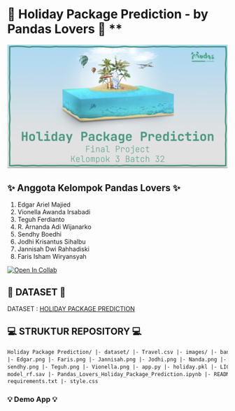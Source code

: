 # 🐼 Holiday Package Prediction - by Pandas Lovers 🐼 \*\*

<img src="images/banner.png" >

## **✨ Anggota Kelompok Pandas Lovers ✨**

1. Edgar Ariel Majied
2. Vionella Awanda Irsabadi
3. Teguh Ferdianto
4. R. Arnanda Adi Wijanarko
5. Sendhy Boedhi
6. Jodhi Krisantus Sihalbu
7. Jannisah Dwi Rahhadiski
8. Faris Isham Wiryansyah

[![Open In Collab](https://colab.research.google.com/assets/colab-badge.svg)](https://colab.research.google.com/drive/1og6cvaGaytVXbDfEG2YFAhy9YhaIQPVY?usp=sharing#scrollTo=fQlFGqU0NjD-)

## **📌 DATASET 📌**

DATASET : [HOLIDAY PACKAGE PREDICTION](https://www.kaggle.com/datasets/susant4learning/holiday-package-purchase-prediction)

## **💻 STRUKTUR REPOSITORY 💻**

```html
Holiday Package Prediction/ |- dataset/ |- Travel.csv |- images/ |- banner.png
|- Edgar.png |- Faris.png |- Jannisah.png |- Jodhi.png |- Nanda.png |-
sendhy.png |- Teguh.png |- Vionella.png |- app.py |- holiday.pkl |- LICENSE |-
model_rf.sav |- Pandas_Lovers_Holiday_Package_Prediction.ipynb |- README.md |-
requirements.txt |- style.css
```

### **💡 Demo App 💡**

